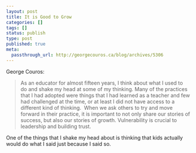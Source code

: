 ```yaml
---
layout: post
title: It is Good to Grow
categories: []
tags: []
status: publish
type: post
published: true
meta:
  passthrough_url: http://georgecouros.ca/blog/archives/5306
---
```


George Couros:


>As an educator for almost fifteen years, I think about what I used to do and shake my head at some of my thinking. Many of the practices that I had adopted were things that I had learned as a teacher and few had challenged at the time, or at least I did not have access to a different kind of thinking.  When we ask others to try and move forward in their practice, it is important to not only share our stories of success, but also our stories of growth. Vulnerability is crucial to leadership and building trust.



One of the things that I shake my head about is thinking that kids actually would do what I said just because I said so.

